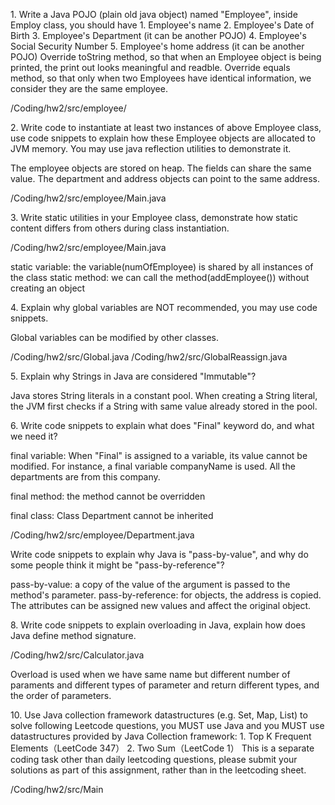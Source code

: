 <p> 1. Write a Java POJO (plain old java object) named "Employee", inside Employ class, you should have
1. Employee's name
2. Employee's Date of Birth
3. Employee's Department (it can be another POJO)
4. Employee's Social Security Number
5. Employee's home address (it can be another POJO)
   Override toString method, so that when an Employee object is being printed, the print out looks
   meaningful and readble.
   Override equals method, so that only when two Employees have identical information, we consider they
   are the same employee. </p>

/Coding/hw2/src/employee/

<p> 2. Write code to instantiate at least two instances of above Employee class, use code snippets to explain how
these Employee objects are allocated to JVM memory. You may use java reflection utilities to demonstrate
it. </p>

The employee objects are stored on heap. The fields can share the same value. 
The department and address objects can point to the same address. 

/Coding/hw2/src/employee/Main.java

<p> 3. Write static utilities in your Employee class, demonstrate how static content differs from others during class
   instantiation.</p>

/Coding/hw2/src/employee/Main.java

static variable: the variable(numOfEmployee) is shared by all instances of the class
static method: we can call the method(addEmployee()) without creating an object

<p> 4. Explain why global variables are NOT recommended, you may use code snippets.</p>

Global variables can be modified by other classes. 

/Coding/hw2/src/Global.java
/Coding/hw2/src/GlobalReassign.java

<p> 5. Explain why Strings in Java are considered "Immutable"?</p>
Java stores String literals in a constant pool. When creating a String literal, the JVM first checks if a String with 
same value already stored in the pool.

<p> 6. Write code snippets to explain what does "Final" keyword do, and what we need it? </p>

final variable: When "Final" is assigned to a variable, its value cannot be modified.
For instance, a final variable companyName is used. All the departments are from this company.

final method: the method cannot be overridden

final class: Class Department cannot be inherited

/Coding/hw2/src/employee/Department.java

<p> Write code snippets to explain why Java is "pass-by-value", and why do some people think it might be
   "pass-by-reference"? </p>

pass-by-value: a copy of the value of the argument is passed to the method's parameter.
pass-by-reference: for objects, the address is copied. The attributes can be assigned new values and 
affect the original object.

<p> 8. Write code snippets to explain overloading in Java, explain how does Java define method signature.</p>
/Coding/hw2/src/Calculator.java

Overload is used when we have same name but different number of paraments and different types of parameter 
and return different types, and the order of parameters.

<p> 10. Use Java collection framework datastructures (e.g. Set, Map, List) to solve following Leetcode questions,
    you MUST use Java and you MUST use datastructures provided by Java Collection framework:
1. Top K Frequent Elements（LeetCode 347）
2. Two Sum（LeetCode 1）
   This is a separate coding task other than daily leetcoding questions, please submit your solutions as part
   of this assignment, rather than in the leetcoding sheet. </p>

/Coding/hw2/src/Main
